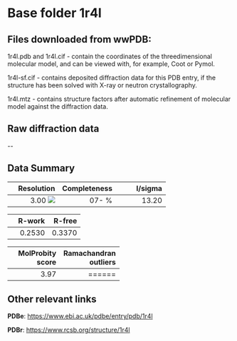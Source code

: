 # Base folder 1r4l

## Files downloaded from wwPDB:

1r4l.pdb and 1r4l.cif - contain the coordinates of the threedimensional molecular model, and can be viewed with, for example, Coot or Pymol.

1r4l-sf.cif - contains deposited diffraction data for this PDB entry, if the structure has been solved with X-ray or neutron crystallography.

1r4l.mtz - contains structure factors after automatic refinement of molecular model against the diffraction data.

## Raw diffraction data

--<br> 

## Data Summary
|   | Resolution | Completeness| I/sigma |
|---|-------------:|----------------:|--------------:|
|   |3.00 ![](https://github.com/thorn-lab/coronavirus_structural_task_force/blob/master/outreach/ang.svg)|  07- %|<img width=50/>13.20|

|   | **R-work**| **R-free**   
|---|-------------:|----------------:|           
||0.2530|0.3370|

|   |**MolProbity<br>score**| **Ramachandran<br>outliers** 
|---|-------------:|----------------:|
||3.97|======|

## Other relevant links 
**PDBe**:  https://www.ebi.ac.uk/pdbe/entry/pdb/1r4l
 
**PDBr**: https://www.rcsb.org/structure/1r4l 

